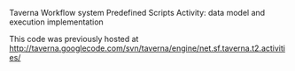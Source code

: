 Taverna Workflow system Predefined Scripts Activity: data model and execution implementation

This code was previously hosted at http://taverna.googlecode.com/svn/taverna/engine/net.sf.taverna.t2.activities/
